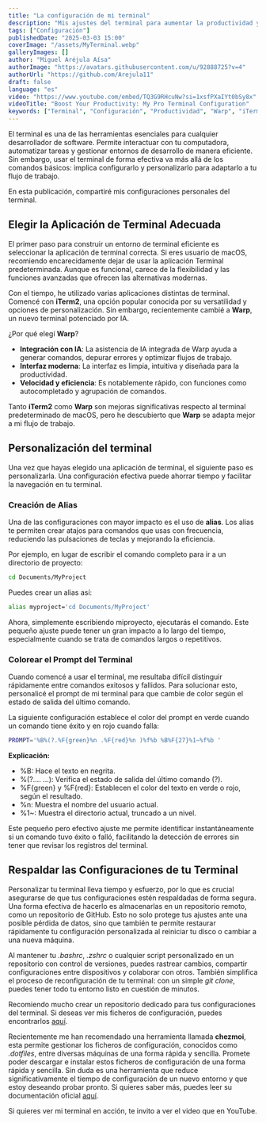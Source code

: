 ```yaml
---
title: "La configuración de mi terminal"
description: "Mis ajustes del terminal para aumentar la productividad y mejorar su apariencia"
tags: ["Configuración"]
publishedDate: "2025-03-03 15:00"
coverImage: "/assets/MyTerminal.webp"
galleryImages: []
author: "Miguel Aréjula Aísa"
authorImage: "https://avatars.githubusercontent.com/u/92888725?v=4"
authorUrl: "https://github.com/Arejula11"
draft: false
language: "es"
video: "https://www.youtube.com/embed/TQ3G9RHcuNw?si=1xsfPXaIYt0bSy8x"
videoTitle: "Boost Your Productivity: My Pro Terminal Configuration"
keywords: ["Terminal", "Configuración", "Productividad", "Warp", "iTerm2", "Alias", "Color Prompt", "Chezmoi"]
---
```


El terminal es una de las herramientas  esenciales para cualquier desarrollador de software. Permite interactuar con tu computadora, automatizar tareas y gestionar entornos de desarrollo de manera eficiente. Sin embargo, usar el terminal de forma efectiva va más allá de los comandos básicos: implica configurarlo y personalizarlo para adaptarlo a tu flujo de trabajo.

En esta publicación, compartiré mis configuraciones personales del terminal.

## Elegir la Aplicación de Terminal Adecuada

El primer paso para construir un entorno de terminal eficiente es seleccionar la aplicación de terminal correcta. Si eres usuario de macOS, recomiendo encarecidamente dejar de usar la aplicación Terminal predeterminada. Aunque es funcional, carece de la flexibilidad y las funciones avanzadas que ofrecen las alternativas modernas.

Con el tiempo, he utilizado varias aplicaciones distintas de terminal. Comencé con **iTerm2**, una opción popular conocida por su versatilidad y opciones de personalización. Sin embargo, recientemente cambié a **Warp**, un nuevo terminal potenciado por IA.

¿Por qué elegí **Warp**?
- **Integración con IA**: La asistencia de IA integrada de Warp ayuda a generar comandos, depurar errores y optimizar flujos de trabajo.
- **Interfaz moderna**: La interfaz es limpia, intuitiva y diseñada para la productividad.
- **Velocidad y eficiencia**: Es notablemente rápido, con funciones como autocompletado y agrupación de comandos.


Tanto **iTerm2** como **Warp** son mejoras significativas respecto al terminal predeterminado de macOS, pero he descubierto que **Warp** se adapta mejor a mi flujo de trabajo.

## Personalización del terminal

Una vez que hayas elegido una aplicación de terminal, el siguiente paso es personalizarla. Una configuración efectiva puede ahorrar tiempo y facilitar la navegación en tu terminal.

### Creación de Alias
Una de las configuraciones con mayor impacto es el uso de **alias**. Los alias te permiten crear atajos para comandos que usas con frecuencia, reduciendo las pulsaciones de teclas y mejorando la eficiencia.

Por ejemplo, en lugar de escribir el comando completo para ir a un directorio de proyecto:

```bash
cd Documents/MyProject
```
Puedes crear un alias así:
```bash
alias myproject='cd Documents/MyProject'
```

Ahora, simplemente escribiendo miproyecto, ejecutarás el comando. Este pequeño ajuste puede tener un gran impacto a lo largo del tiempo, especialmente cuando se trata de comandos largos o repetitivos.

### Colorear el Prompt del Terminal

Cuando comencé a usar el terminal, me resultaba difícil distinguir rápidamente entre comandos exitosos y fallidos. Para solucionar esto, personalicé el prompt de mi terminal para que cambie de color según el estado de salida del último comando.

La siguiente configuración establece el color del prompt en verde cuando un comando tiene éxito y en rojo cuando falla:
```bash 
PROMPT='%B%(?.%F{green}%n .%F{red}%n )%f%b %B%F{27}%1~%f%b '
``` 

**Explicación:**

- %B: Hace el texto en negrita.
- %(?.... ...): Verifica el estado de salida del último comando (?).
- %F{green} y %F{red}: Establecen el color del texto en verde o rojo, según el resultado.
- %n: Muestra el nombre del usuario actual.
- %1~: Muestra el directorio actual, truncado a un nivel.

Este pequeño pero efectivo ajuste me permite identificar instantáneamente si un comando tuvo éxito o falló, facilitando la detección de errores sin tener que revisar los registros del terminal.

## Respaldar las Configuraciones de tu Terminal

Personalizar tu terminal lleva tiempo y esfuerzo, por lo que es crucial asegurarse de que tus configuraciones estén respaldadas de forma segura. Una forma efectiva de hacerlo es almacenarlas en un repositorio remoto, como un repositorio de GitHub. Esto no solo protege tus ajustes ante una posible pérdida de datos, sino que también te permite restaurar rápidamente tu configuración personalizada al reiniciar tu disco o cambiar a una nueva máquina.

Al mantener tu *.bashrc*, *.zshrc* o cualquier script personalizado en un repositorio con control de versiones, puedes rastrear cambios, compartir configuraciones entre dispositivos y colaborar con otros. También simplifica el proceso de reconfiguración de tu terminal: con un simple *git clone*, puedes tener todo tu entorno listo en cuestión de minutos.

Recomiendo mucho crear un repositorio dedicado para tus configuraciones del terminal. Si deseas ver mis ficheros de configuración, puedes encontrarlos [aquí](https://github.com/Arejula11/prompt_exit_status_bash_and_zsh).

Recientemente me han recomendado una herramienta llamada **chezmoi**, esta permite gestionar los ficheros de configuración, conocidos como  *.dotfiles*, entre diversas máquinas de una forma rápida y sencilla. Promete poder descargar e instalar estos ficheros de configuración de una forma rápida y sencilla. Sin duda es una herramienta que reduce significativamente el tiempo de configuración de un nuevo entorno y que estoy deseando probar pronto. Si quieres saber más, puedes leer su documentación oficial [aquí](https://www.chezmoi.io/#should-i-use-chezmoi).

Si quieres ver mi terminal en acción, te invito a ver el video que en YouTube.